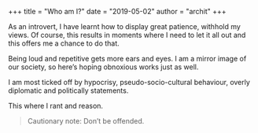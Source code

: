 +++
title = "Who am I?"
date = "2019-05-02"
author = "archit"
+++

As an introvert, I have learnt how to display great patience, withhold my views. Of course, this results in moments where I need to let it all out and this offers me a chance to do that.

Being loud and repetitive gets more ears and eyes. I am a mirror image of our society, so here’s hoping obnoxious works just as well.

I am most ticked off by hypocrisy, pseudo-socio-cultural behaviour, overly diplomatic and politically statements.

This where I rant and reason.

> Cautionary note: Don’t be offended.
